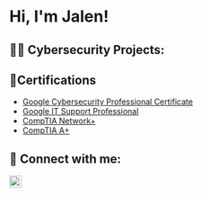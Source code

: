 <h1>Hi, I'm Jalen! 

<h2>👨‍💻 Cybersecurity Projects:</h2>

<h2>📄Certifications</h2>

- [Google Cybersecurity Professional Certificate](https://coursera.org/verify/professional-cert/K4CPV8BJMYC8)
- [Google IT Support Professional](https://coursera.org/verify/professional-cert/99X6DLGGFYD8)
- [CompTIA Network+](http://verify.comptia.org/)
- [CompTIA A+](http://verify.comptia.org/)
  
<h2> 🤳 Connect with me:</h2>

[<img align="left" alt="JoshMadakor | LinkedIn" width="22px" src="https://cdn.jsdelivr.net/npm/simple-icons@v3/icons/linkedin.svg" />][linkedin]

[linkedin]: https://linkedin.com/in/jalen-ford-m-s-phr-48214a91

<!--
**joshmadakor1/joshmadakor1** is a ✨ _special_ ✨ repository because its `README.md` (this file) appears on your GitHub profile.

Here are some ideas to get you started:

- 🔭 I’m currently working on ...
- 🌱 I’m currently learning ...
- 👯 I’m looking to collaborate on ...
- 🤔 I’m looking for help with ...
- 💬 Ask me about ...
- 📫 How to reach me: ...
- 😄 Pronouns: ...
- ⚡ Fun fact: ...
-->
